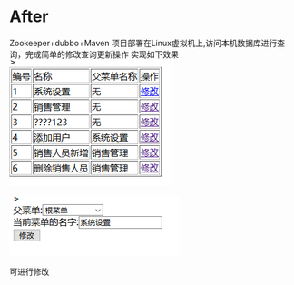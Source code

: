 # After
Zookeeper+dubbo+Maven
项目部署在Linux虚拟机上,访问本机数据库进行查询，完成简单的修改查询更新操作
实现如下效果
![image](https://github.com/15719298615/After/blob/master/QQ%E6%88%AA%E5%9B%BE20190902152249.png)


![image](https://github.com/15719298615/After/blob/master/QQ%E6%88%AA%E5%9B%BE20190902152842.png)

可进行修改
